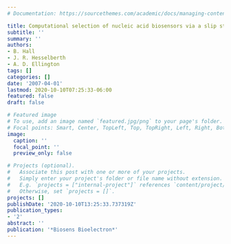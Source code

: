 ```yaml
---
# Documentation: https://sourcethemes.com/academic/docs/managing-content/

title: Computational selection of nucleic acid biosensors via a slip structure model
subtitle: ''
summary: ''
authors:
- B. Hall
- J. R. Hesselberth
- A. D. Ellington
tags: []
categories: []
date: '2007-04-01'
lastmod: 2020-10-10T07:25:33-06:00
featured: false
draft: false

# Featured image
# To use, add an image named `featured.jpg/png` to your page's folder.
# Focal points: Smart, Center, TopLeft, Top, TopRight, Left, Right, BottomLeft, Bottom, BottomRight.
image:
  caption: ''
  focal_point: ''
  preview_only: false

# Projects (optional).
#   Associate this post with one or more of your projects.
#   Simply enter your project's folder or file name without extension.
#   E.g. `projects = ["internal-project"]` references `content/project/deep-learning/index.md`.
#   Otherwise, set `projects = []`.
projects: []
publishDate: '2020-10-10T13:25:33.737319Z'
publication_types:
- '2'
abstract: ''
publication: '*Biosens Bioelectron*'
---
```

